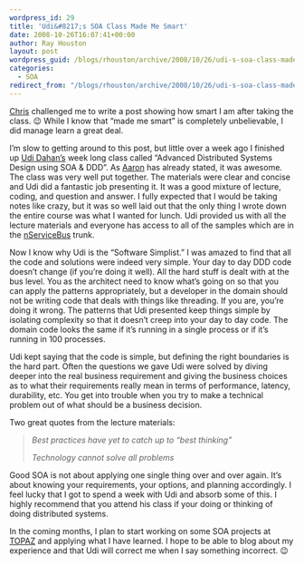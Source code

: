 ```yaml
---
wordpress_id: 29
title: 'Udi&#8217;s SOA Class Made Me Smart'
date: 2008-10-26T16:07:41+00:00
author: Ray Houston
layout: post
wordpress_guid: /blogs/rhouston/archive/2008/10/26/udi-s-soa-class-made-me-smart.aspx
categories:
  - SOA
redirect_from: "/blogs/rhouston/archive/2008/10/26/udi-s-soa-class-made-me-smart.aspx/"
---
```

[Chris](http://www.lostechies.com/blogs/chris_patterson) challenged me to write a post showing how smart I am after taking the class. 😉 While I know that &#8220;made me smart&#8221; is completely unbelievable, I did manage learn a great deal.

I&#8217;m slow to getting around to this post, but little over a week ago I finished up [Udi Dahan&#8217;s](http://www.udidahan.com/) week long class called &#8220;Advanced Distributed Systems Design using SOA & DDD&#8221;. As [Aaron](http://codebetter.com/blogs/aaron.jensen/archive/2008/10/19/udi-dahan-s-soa-bootcamp.aspx) has already stated, it was awesome. The class was very well put together. The materials were clear and concise and Udi did a fantastic job presenting it. It was a good mixture of lecture, coding, and question and answer. I fully expected that I would be taking notes like crazy, but it was so well laid out that the only thing I wrote down the entire course was what I wanted for lunch. Udi provided us with all the lecture materials and everyone has access to all of the samples which are in the [nServiceBus](http://www.nservicebus.com/) trunk.

Now I know why Udi is the &#8220;Software Simplist.&#8221; I was amazed to find that all the code and solutions were indeed very simple. Your day to day DDD code doesn&#8217;t change (if you&#8217;re doing it well). All the hard stuff is dealt with at the bus level. You as the architect need to know what&#8217;s going on so that you can apply the patterns appropriately, but a developer in the domain should not be writing code that deals with things like threading. If you are, you&#8217;re doing it wrong. The patterns that Udi presented keep things simple by isolating complexity so that it doesn&#8217;t creep into your day to day code. The domain code looks the same if it&#8217;s running in a single process or if it&#8217;s running in 100 processes.

Udi kept saying that the code is simple, but defining the right boundaries is the hard part. Often the questions we gave Udi were solved by diving deeper into the real business requirement and giving the business choices as to what their requirements really mean in terms of performance, latency, durability, etc. You get into trouble when you try to make a technical problem out of what should be a business decision.

Two great quotes from the lecture materials:

> _Best practices have yet to catch up to &#8220;best thinking&#8221;_
> 
> _Technology cannot solve all problems_

Good SOA is not about applying one single thing over and over again. It&#8217;s about knowing your requirements, your options, and planning accordingly. I feel lucky that I got to spend a week with Udi and absorb some of this. I highly recommend that you attend his class if your doing or thinking of doing distributed systems.

In the coming months, I plan to start working on some SOA projects at [TOPAZ](http://wwww.topazti.com) and applying what I have learned. I hope to be able to blog about my experience and that Udi will correct me when I say something incorrect. 😉